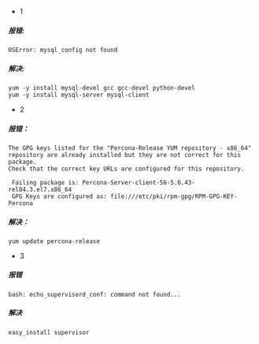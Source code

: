 - 1

##### 报错:

```
OSError: mysql_config not found
```

##### 解决:

```
yum -y install mysql-devel gcc gcc-devel python-devel
yum -y install mysql-server mysql-client
```



- 2

##### 报错：

```
The GPG keys listed for the "Percona-Release YUM repository - x86_64" repository are already installed but they are not correct for this package.
Check that the correct key URLs are configured for this repository.

 Failing package is: Percona-Server-client-56-5.6.43-rel84.3.el7.x86_64
 GPG Keys are configured as: file:///etc/pki/rpm-gpg/RPM-GPG-KEY-Percona
```

##### 解决：

```
yum update percona-release
```



- 3

##### 报错

```
bash: echo_supervisord_conf: command not found...
```

##### 解决

```
easy_install supervisor
```